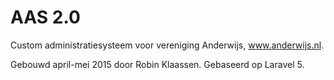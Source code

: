 # AAS 2.0

Custom administratiesysteem voor vereniging Anderwijs, www.anderwijs.nl.

Gebouwd april-mei 2015 door Robin Klaassen. Gebaseerd op Laravel 5.